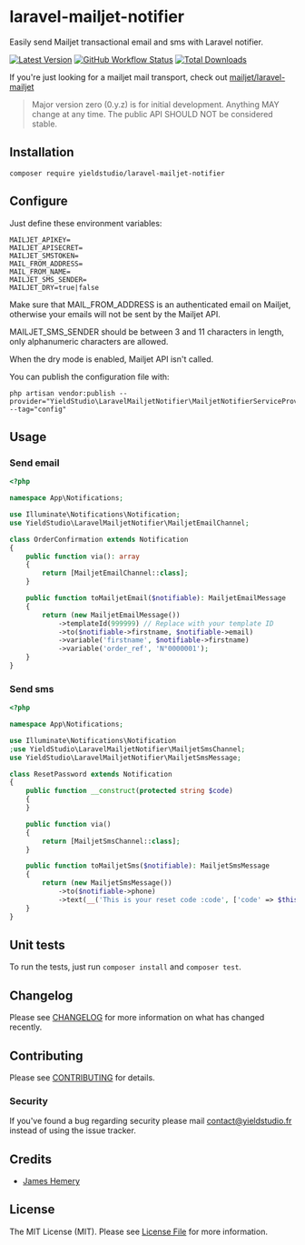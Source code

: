 # laravel-mailjet-notifier

Easily send Mailjet transactional email and sms with Laravel notifier.

[![Latest Version](https://img.shields.io/github/release/yieldstudio/laravel-mailjet-notifier?style=flat-square)](https://github.com/yieldstudio/laravel-mailjet-notifier/releases)
[![GitHub Workflow Status](https://img.shields.io/github/actions/workflow/status/yieldstudio/laravel-mailjet-notifier/tests.yml?branch=main)](https://github.com/yieldstudio/laravel-mailjet-notifier/actions/workflows/tests.yml)
[![Total Downloads](https://img.shields.io/packagist/dt/yieldstudio/laravel-mailjet-notifier?style=flat-square)](https://packagist.org/packages/yieldstudio/laravel-mailjet-notifier)

If you're just looking for a mailjet mail transport, check out [mailjet/laravel-mailjet](https://github.com/mailjet/laravel-mailjet)

> Major version zero (0.y.z) is for initial development. Anything MAY change at any time. The public API SHOULD NOT be considered stable.

## Installation

	composer require yieldstudio/laravel-mailjet-notifier

## Configure

Just define these environment variables:

```dotenv
MAILJET_APIKEY=
MAILJET_APISECRET=
MAILJET_SMSTOKEN=
MAIL_FROM_ADDRESS=
MAIL_FROM_NAME=
MAILJET_SMS_SENDER=
MAILJET_DRY=true|false
```

Make sure that MAIL_FROM_ADDRESS is an authenticated email on Mailjet, otherwise your emails will not be sent by the Mailjet API.

MAILJET_SMS_SENDER should be between 3 and 11 characters in length, only alphanumeric characters are allowed.

When the dry mode is enabled, Mailjet API isn't called.

You can publish the configuration file with:

```shell
php artisan vendor:publish --provider="YieldStudio\LaravelMailjetNotifier\MailjetNotifierServiceProvider" --tag="config"
```

## Usage

### Send email

```php
<?php

namespace App\Notifications;

use Illuminate\Notifications\Notification;
use YieldStudio\LaravelMailjetNotifier\MailjetEmailChannel;

class OrderConfirmation extends Notification
{
    public function via(): array
    {
        return [MailjetEmailChannel::class];
    }

    public function toMailjetEmail($notifiable): MailjetEmailMessage
    {
        return (new MailjetEmailMessage())
            ->templateId(999999) // Replace with your template ID
            ->to($notifiable->firstname, $notifiable->email)
            ->variable('firstname', $notifiable->firstname)
            ->variable('order_ref', 'N°0000001');
    }
}
```

### Send sms

```php
<?php

namespace App\Notifications;

use Illuminate\Notifications\Notification
;use YieldStudio\LaravelMailjetNotifier\MailjetSmsChannel;
use YieldStudio\LaravelMailjetNotifier\MailjetSmsMessage;

class ResetPassword extends Notification
{
    public function __construct(protected string $code)
    {
    }

    public function via()
    {
        return [MailjetSmsChannel::class];
    }

    public function toMailjetSms($notifiable): MailjetSmsMessage
    {
        return (new MailjetSmsMessage())
            ->to($notifiable->phone)
            ->text(__('This is your reset code :code', ['code' => $this->code]));
    }
}
```

## Unit tests

To run the tests, just run `composer install` and `composer test`.

## Changelog

Please see [CHANGELOG](CHANGELOG.md) for more information on what has changed recently.

## Contributing

Please see [CONTRIBUTING](CONTRIBUTING.md) for details.

### Security

If you've found a bug regarding security please mail [contact@yieldstudio.fr](mailto:contact@yieldstudio.fr) instead of using the issue tracker.

## Credits

- [James Hemery](https://github.com/jameshemery)

## License

The MIT License (MIT). Please see [License File](LICENSE.md) for more information.

